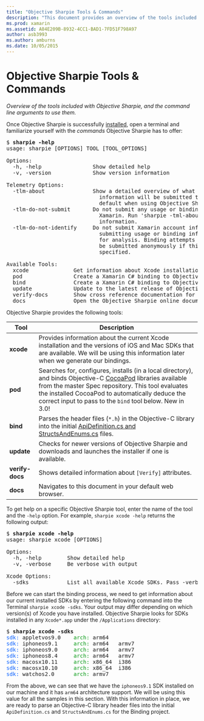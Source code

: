 ```yaml
---
title: "Objective Sharpie Tools & Commands"
description: "This document provides an overview of the tools included with Objective Sharpie and the command-line arguments to use with them."
ms.prod: xamarin
ms.assetid: A84E209B-8932-4CC1-BAD1-7FD51F798A97
author: asb3993
ms.author: amburns
ms.date: 10/05/2015
---
```


# Objective Sharpie Tools & Commands

_Overview of the tools included with Objective Sharpie, and the command line arguments to use them._

<style type="text/css">
.terminal-blue { color: rgb(10,96,254); }
.terminal-green { color: rgb(12,156,26); }
.terminal-magenta { color: rgb(152,12,103); }
</style>


Once Objective Sharpie is successfully [installed](~/cross-platform/macios/binding/objective-sharpie/get-started.md),
open a terminal and familiarize yourself with the <em>commands</em>
Objective Sharpie has to offer:

<pre>$ <b>sharpie -help</b>
usage: sharpie [OPTIONS] TOOL [TOOL_OPTIONS]

Options:
  -h, -help                Show detailed help
  -v, -version             Show version information

Telemetry Options:
  -tlm-about               Show a detailed overview of what usage and binding
                             information will be submitted to Xamarin by
                             default when using Objective Sharpie.
  -tlm-do-not-submit       Do not submit any usage or binding information to
                             Xamarin. Run 'sharpie -tml-about' for more
                             information.
  -tlm-do-not-identify     Do not submit Xamarin account information when
                             submitting usage or binding information to Xamarin
                             for analysis. Binding attempts and usage data will
                             be submitted anonymously if this option is
                             specified.

Available Tools:
  xcode              Get information about Xcode installations and available SDKs.
  pod                Create a Xamarin C# binding to Objective-C CocoaPods
  bind               Create a Xamarin C# binding to Objective-C APIs
  update             Update to the latest release of Objective Sharpie
  verify-docs        Show cross reference documentation for [Verify] attributes
  docs               Open the Objective Sharpie online documentation</pre>

Objective Sharpie provides the following tools:

|Tool|Description|
|--- |--- |
|**xcode**|Provides information about the current Xcode installation and the versions of iOS and Mac SDKs that are available. We will be using this information later when we generate our bindings.|
|**pod**|Searches for, configures, installs (in a local directory), and binds Objective-C [CocoaPod](https://cocoapods.org/) libraries available from the master Spec repository. This tool evaluates the installed CocoaPod to automatically deduce the correct input to pass to the `bind` tool below. New in 3.0!|
|**bind**|Parses the header files (`*.h`) in the Objective-C library into the initial [ApiDefinition.cs and StructsAndEnums.cs](~/cross-platform/macios/binding/objective-sharpie/platform/apidefinitions-structsandenums.md) files.|
|**update**|Checks for newer versions of Objective Sharpie and downloads and launches the installer if one is available.|
|**verify-docs**|Shows detailed information about `[Verify]` attributes.|
|**docs**|Navigates to this document in your default web browser.|

To get help on a specific Objective Sharpie tool, enter the name of the tool and the `-help` option. For example, `sharpie xcode -help` returns the following output:

<pre>$ <b>sharpie xcode -help</b>
usage: sharpie xcode [OPTIONS]

Options:
  -h, -help        Show detailed help
  -v, -verbose     Be verbose with output

Xcode Options:
  -sdks            List all available Xcode SDKs. Pass -verbose for more details.</pre>

Before we can start the binding process, we need to get information about our current installed SDKs by entering the following command into the Terminal `sharpie xcode -sdks`. Your output may differ depending on which version(s) of Xcode you have installed. Objective Sharpie looks for SDKs installed in any `Xcode*.app` under the `/Applications` directory:

<pre>$ <b>sharpie xcode -sdks</b>
<span class="terminal-blue">sdk:</span> appletvos9.0    <span class="terminal-green">arch:</span> arm64
<span class="terminal-blue">sdk:</span> iphoneos9.1     <span class="terminal-green">arch:</span> arm64   armv7
<span class="terminal-blue">sdk:</span> iphoneos9.0     <span class="terminal-green">arch:</span> arm64   armv7
<span class="terminal-blue">sdk:</span> iphoneos8.4     <span class="terminal-green">arch:</span> arm64   armv7
<span class="terminal-blue">sdk:</span> macosx10.11     <span class="terminal-green">arch:</span> x86_64  i386
<span class="terminal-blue">sdk:</span> macosx10.10     <span class="terminal-green">arch:</span> x86_64  i386
<span class="terminal-blue">sdk:</span> watchos2.0      <span class="terminal-green">arch:</span> armv7</pre>

From the above, we can see that we have the `iphoneos9.1` SDK installed on our
machine and it has `arm64` architecture support. We will be using this value
for all the samples in this section. With this information in place, we are ready to
parse an Objective-C library header files into the initial `ApiDefinition.cs`
and `StructsAndEnums.cs` for the Binding project.

